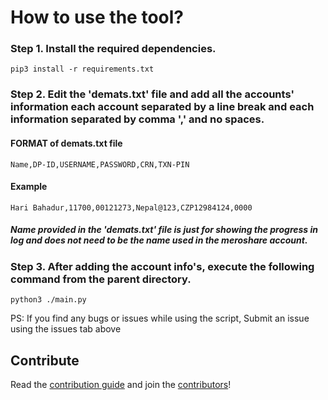 # How to use the tool?

### Step 1. Install the required dependencies.

`pip3 install -r requirements.txt`

### Step 2. Edit the 'demats.txt' file and add all the accounts' information each account separated by a line break and each information separated by comma ',' and no spaces.

#### FORMAT of demats.txt file

`Name,DP-ID,USERNAME,PASSWORD,CRN,TXN-PIN`

#### Example

`Hari Bahadur,11700,00121273,Nepal@123,CZP12984124,0000`

##### Name provided in the 'demats.txt' file is just for showing the progress in log and does not need to be the name used in the meroshare account.

### Step 3. After adding the account info's, execute the following command from the parent directory.

`python3 ./main.py`

PS: If you find any bugs or issues while using the script, Submit an issue using the issues tab above


## Contribute

Read the [contribution guide](contributing.md) and join the [contributors](https://github.com/bipin0x01/meroshare-bot/graphs/contributors)!
